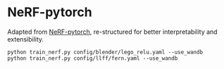 # NeRF-pytorch

Adapted from [NeRF-pytorch](https://github.com/yenchenlin/nerf-pytorch), re-structured for better interpretability and extensibility.

```shell script
python train_nerf.py config/blender/lego_relu.yaml --use_wandb
python train_nerf.py config/llff/fern.yaml --use_wandb
```